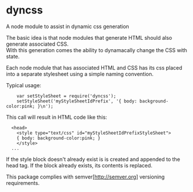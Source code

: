 # dyncss
A node module to assist in dynamic css generation

The basic idea is that node modules that generate HTML should also generate associated CSS.  
With this generation comes the ability to dynamacally change the CSS with state.

Each node module that has associated HTML and CSS has its css placed into a separate stylesheet
using a simple naming convention.

Typical usage:
```
    var setStyleSheet = require('dyncss');
    setStyleSheet('myStyleSheetIdPrefix', '{ body: background-color:pink; }\n');
```
This call will result in HTML code like this:
```
  <head>
    <style type="text/css" id="myStyleSheetIdPrefixStyleSheet">
    { body: background-color:pink; }
    </style>
  ...
```
If the style block doesn't already exist is is created and appended to the head tag. 
If the block already exists, its contents is replaced.

This package complies with semver[http://semver.org] versioning requirements.
